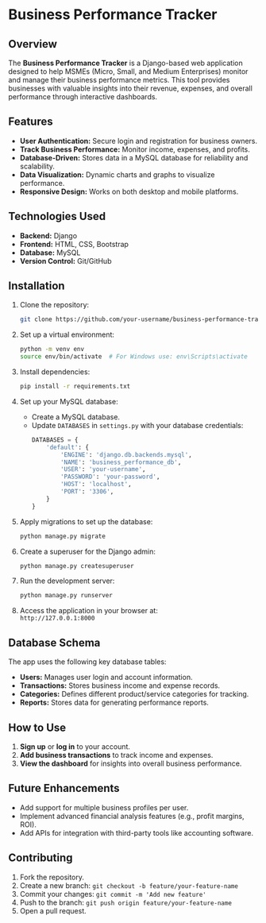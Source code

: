 
# Business Performance Tracker

## Overview

The **Business Performance Tracker** is a Django-based web application designed to help MSMEs (Micro, Small, and Medium Enterprises) monitor and manage their business performance metrics. This tool provides businesses with valuable insights into their revenue, expenses, and overall performance through interactive dashboards.

## Features

- **User Authentication:** Secure login and registration for business owners.
- **Track Business Performance:** Monitor income, expenses, and profits.
- **Database-Driven:** Stores data in a MySQL database for reliability and scalability.
- **Data Visualization:** Dynamic charts and graphs to visualize performance.
- **Responsive Design:** Works on both desktop and mobile platforms.

## Technologies Used

- **Backend:** Django
- **Frontend:** HTML, CSS, Bootstrap
- **Database:** MySQL
- **Version Control:** Git/GitHub

## Installation

1. Clone the repository:  
   ```bash
   git clone https://github.com/your-username/business-performance-tracker.git
   ```

2. Set up a virtual environment:  
   ```bash
   python -m venv env
   source env/bin/activate  # For Windows use: env\Scripts\activate
   ```

3. Install dependencies:  
   ```bash
   pip install -r requirements.txt
   ```

4. Set up your MySQL database:
   - Create a MySQL database.
   - Update `DATABASES` in `settings.py` with your database credentials:
     ```python
     DATABASES = {
         'default': {
             'ENGINE': 'django.db.backends.mysql',
             'NAME': 'business_performance_db',
             'USER': 'your-username',
             'PASSWORD': 'your-password',
             'HOST': 'localhost',
             'PORT': '3306',
         }
     }
     ```

5. Apply migrations to set up the database:  
   ```bash
   python manage.py migrate
   ```

6. Create a superuser for the Django admin:  
   ```bash
   python manage.py createsuperuser
   ```

7. Run the development server:  
   ```bash
   python manage.py runserver
   ```

8. Access the application in your browser at:  
   `http://127.0.0.1:8000`

## Database Schema

The app uses the following key database tables:

- **Users:** Manages user login and account information.
- **Transactions:** Stores business income and expense records.
- **Categories:** Defines different product/service categories for tracking.
- **Reports:** Stores data for generating performance reports.

## How to Use

1. **Sign up** or **log in** to your account.
2. **Add business transactions** to track income and expenses.
3. **View the dashboard** for insights into overall business performance.


## Future Enhancements

- Add support for multiple business profiles per user.
- Implement advanced financial analysis features (e.g., profit margins, ROI).
- Add APIs for integration with third-party tools like accounting software.

## Contributing

1. Fork the repository.
2. Create a new branch: `git checkout -b feature/your-feature-name`
3. Commit your changes: `git commit -m 'Add new feature'`
4. Push to the branch: `git push origin feature/your-feature-name`
5. Open a pull request.

